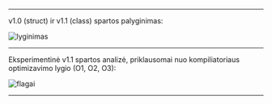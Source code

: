 -----------------------------------------------------------------------------------------------------------------------------------------------------------------------
v1.0 (struct) ir v1.1 (class) spartos palyginimas:

![lyginimas](https://user-images.githubusercontent.com/100161683/172133303-524eecdb-39fe-490f-8113-54f2bc4441a8.png)

-----------------------------------------------------------------------------------------------------------------------------------------------------------------------
Eksperimentinė v1.1 spartos analizė, priklausomai nuo kompiliatoriaus optimizavimo lygio (O1, O2, O3):

![flagai](https://user-images.githubusercontent.com/100161683/172133562-c8729cbb-ea19-492b-915d-98abbea859f5.png)

-----------------------------------------------------------------------------------------------------------------------------------------------------------------------
